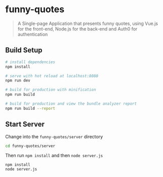 # funny-quotes

> A Single-page Application that presents funny quotes, using Vue.js for the front-end, Node.js for the back-end and Auth0 for authentication

## Build Setup

``` bash
# install dependencies
npm install

# serve with hot reload at localhost:8080
npm run dev

# build for production with minification
npm run build

# build for production and view the bundle analyzer report
npm run build --report
```

## Start Server

Change into the `funny-quotes/server` directory
``` bash
cd funny-quotes/server
```
Then run `npm install` and then `node server.js`
```
npm install
node server.js
```
